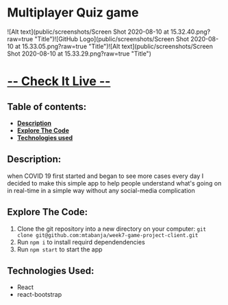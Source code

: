 # Multiplayer Quiz game 


![Alt text](public/screenshots/Screen Shot 2020-08-10 at 15.32.40.png?raw=true "Title")![GitHub Logo](public/screenshots/Screen Shot 2020-08-10 at 15.33.05.png?raw=true "Title")![Alt text](public/screenshots/Screen Shot 2020-08-10 at 15.33.29.png?raw=true "Title")


# [-- Check It Live --](https://covid-19stats.ga/)



## Table of contents:

- **[Description](#description)**
- **[Explore The Code](#explore-the-code)**
- **[Technologies used](#technologies-used)**



## Description:

when COVID 19 first started and began to see more cases every day I decided to make this simple app to help people understand what's going on in real-time in a simple way without any social-media complication


## Explore The Code:

1. Clone the git repository into a new directory on your computer: `git clone git@github.com:mtabanja/week7-game-project-client.git`
2. Run `npm i` to install requird dependendencies
3. Run `npm start` to start the app

## Technologies Used:

- React
- react-bootstrap
